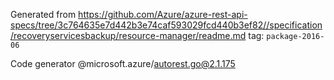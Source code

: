 Generated from https://github.com/Azure/azure-rest-api-specs/tree/3c764635e7d442b3e74caf593029fcd440b3ef82//specification/recoveryservicesbackup/resource-manager/readme.md tag: `package-2016-06`

Code generator @microsoft.azure/autorest.go@2.1.175


